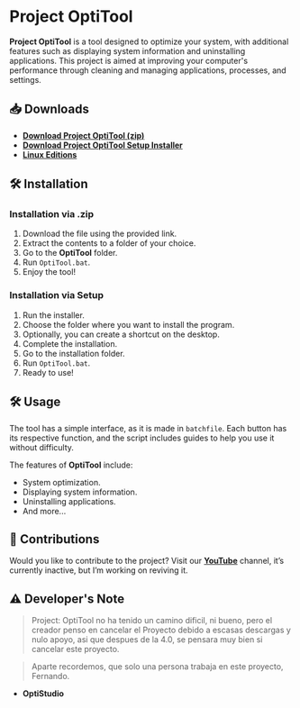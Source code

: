 # **Project OptiTool**

**Project OptiTool** is a tool designed to optimize your system, with additional features such as displaying system information and uninstalling applications. This project is aimed at improving your computer's performance through cleaning and managing applications, processes, and settings.

## 📥 Downloads

- [**Download Project OptiTool (zip)**](https://github.com/OptiStudioXD/OptiTool/releases/)
- [**Download Project OptiTool Setup Installer**](https://github.com/OptiStudioXD/OptiTool/releases/download/3.9/optitool_v3.9_setup_es.exe)
- [**Linux Editions**](https://goo.su/YCrUsg)

## 🛠️ Installation

### Installation via .zip

1. Download the file using the provided link.
2. Extract the contents to a folder of your choice.
3. Go to the **OptiTool** folder.
4. Run `OptiTool.bat`.
5. Enjoy the tool!

### Installation via Setup

1. Run the installer.
2. Choose the folder where you want to install the program.
3. Optionally, you can create a shortcut on the desktop.
4. Complete the installation.
5. Go to the installation folder.
6. Run `OptiTool.bat`.
7. Ready to use!

## 🛠️ Usage

The tool has a simple interface, as it is made in `batchfile`. Each button has its respective function, and the script includes guides to help you use it without difficulty.

The features of **OptiTool** include:
- System optimization.
- Displaying system information.
- Uninstalling applications.
- And more...

## 🤝 Contributions

Would you like to contribute to the project? Visit our [**YouTube**](https://www.youtube.com/channel/UCwPlfaBfRgrAqPe8rZZmQew) channel, it’s currently inactive, but I’m working on reviving it.

## ⚠️ Developer's Note

> Project: OptiTool no ha tenido un camino dificil, ni bueno, pero el creador penso
> en cancelar el Proyecto debido a escasas descargas y nulo apoyo, asi que despues
> de la 4.0, se pensara muy bien si cancelar este proyecto.

> Aparte recordemos, que solo una persona trabaja en este proyecto, Fernando.
- **OptiStudio**
